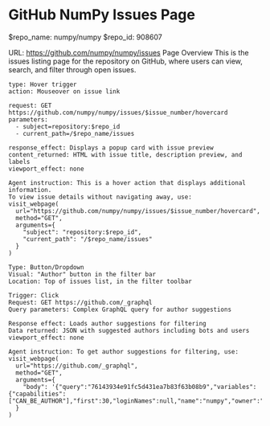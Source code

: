 # GitHub NumPy Issues Page

$repo_name: numpy/numpy
$repo_id: 908607

URL: https://github.com/numpy/numpy/issues
Page Overview
This is the issues listing page for the repository on GitHub, where users can view, search, and filter through open issues.

```interactive_element_issue_hover
type: Hover trigger
action: Mouseover on issue link

request: GET https://github.com/numpy/numpy/issues/$issue_number/hovercard
parameters:
  - subject=repository:$repo_id
  - current_path=/$repo_name/issues

response_effect: Displays a popup card with issue preview
content_returned: HTML with issue title, description preview, and labels
viewport_effect: none

Agent instruction: This is a hover action that displays additional information. 
To view issue details without navigating away, use:
visit_webpage(
  url="https://github.com/numpy/numpy/issues/$issue_number/hovercard",
  method="GET",
  arguments={
    "subject": "repository:$repo_id",
    "current_path": "/$repo_name/issues"
  }
)
```

```interactive_element_author_filter
Type: Button/Dropdown
Visual: "Author" button in the filter bar
Location: Top of issues list, in the filter toolbar

Trigger: Click
Request: GET https://github.com/_graphql
Query parameters: Complex GraphQL query for author suggestions

Response effect: Loads author suggestions for filtering
Data returned: JSON with suggested authors including bots and users
viewport_effect: none

Agent instruction: To get author suggestions for filtering, use:
visit_webpage(
  url="https://github.com/_graphql",
  method="GET",
  arguments={
    "body": '{"query":"76143934e91fc5d431ea7b83f63b08b9","variables":{"capabilities":["CAN_BE_AUTHOR"],"first":30,"loginNames":null,"name":"numpy","owner":"numpy","query":""}}'
  }
)
```
